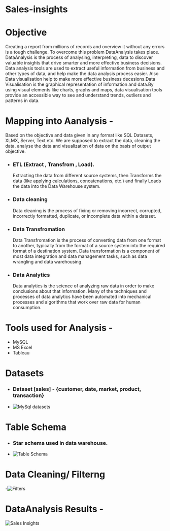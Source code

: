 # Sales-insights

# Objective
Creating a report from millions of records and overview it without any errors is a tough challenge.
To overcome this problem DataAnalysis takes place. DataAnalysis is the process of  analysing, interpreting, 
data to discover valuable insights that drive smarter and more effective business decisions.
Data analysis tools are used to extract useful information from business and other types of 
data, and help make the data analysis process easier. Also Data visualisation help to make more effective 
business decesions.Data Visualisation is the graphical representation of information and data.By using visual 
elements like charts, graphs and maps, data visualisation tools provide an accessible way to see and understand 
trends, outliers and patterns in data.


 # Mapping into Aanalysis -
 
 Based on the objective and data given in any format like SQL Datasets, XLMX, Server, Text etc. We are supposed to extract the data, 
 cleaning the data, analyse the data and visualization of data on the basis of output objective.
 
 - ### ETL (Extract , Transfrom , Load).
   Extracting the data from different source systems, then Transforms the data (like applying calculations, concatenations, etc.) 
   and finally Loads the data into the Data Warehouse system.
 - ### Data cleaning 
   Data cleaning is the process of fixing or removing incorrect, corrupted, incorrectly formatted, duplicate, or incomplete data 
   within a dataset.
 - ### Data Transfromation
   Data Transfromation is the process of converting data from one format to another, typically from the format of a source system 
   into the required format of a destination system. Data transformation is a component of most data integration and data management
   tasks, such as data wrangling and data warehousing.
 - ### Data Analytics
   Data analytics is the science of analyzing raw data in order to make conclusions about that information. Many of the techniques and 
   processes of data analytics have been automated into mechanical processes and algorithms that work over raw data for human consumption.
 
 # Tools used for Analysis -
 
 - MySQL
 - MS Excel
 - Tableau
 
 # Datasets 
 - ### Dataset [sales] - {customer, date, market, product, transaction}
 -  ![MySql datasets](https://user-images.githubusercontent.com/83942809/124139302-1d3e1900-daa5-11eb-989d-7219666a9b3f.PNG)

# Table Schema

- ### Star schema used in data warehouse.
-  ![Table Schema](https://user-images.githubusercontent.com/83942809/124139820-9473ad00-daa5-11eb-9d0a-923949ee0a41.PNG)

# Data Cleaning/ Filterng 

-![Filters](https://user-images.githubusercontent.com/83942809/124140334-03510600-daa6-11eb-92b9-facda90a16fe.PNG)

# DataAnalysis Results -

![Sales Insights](https://user-images.githubusercontent.com/83942809/124140549-33000e00-daa6-11eb-882d-1699333a365a.png)



 
